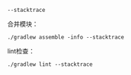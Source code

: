 
```
--stacktrace
```

合并模块：

```
./gradlew assemble -info --stacktrace
```

lint检查：

```
./gradlew lint --stacktrace
```